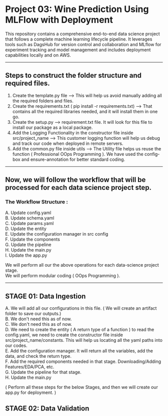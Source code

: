 # Project 03: Wine Prediction Using MLFlow with Deployment

This repository contains a comprehensive end-to-end data science project that follows a complete machine learning lifecycle pipeline. It leverages tools such as DagsHub for version control and collaboration and MLflow for experiment tracking and model management and includes deployment capabilities locally and on AWS.

------------------------------------------------------------------------------------------------------------
## Steps to construct the folder structure and required files.

1. Create the template.py file --> This will help us avoid manually adding all the required folders and files.
2. Create the requirements.txt ( pip install -r requirements.txt) --> That contains all the required libraries needed, and it will install them in one go.
3. Create the setup.py --> requirement.txt file. It will look for this file to install our package as a local package.
4. Add the Logging Functionality in the constructor file inside src/project_name --> This customer logging function will help us debug and track our code when deployed in remote servers.
5. Add the common.py file inside utils --> The Utility file helps us reuse the function ( Professional OOps Programming ). We have used the config-box and ensure-annotation for better standard coding.

------------------------------------------------------------------------------------------------------------

## Now, we will follow the workflow that will be processed for each data science project step.

### The Workflow Structure :
A.  Update config.yaml  
B.  Update schema.yaml  
C.  Update params.yaml  
D.  Update the entity  
E.  Update the configuration manager in src config  
F.  Update the components  
G.  Update the pipeline  
H.  Update the main.py  
I.  Update the app.py  

We will perform all our the above operations for each data-science project stage.  
We will perform modular coding ( OOps Programming ).

------------------------------------------------------------------------------------------------------------

## STAGE 01: Data Ingestion 

A. We will add all our configurations in this file. ( We will create an artifact folder to save our outputs.)  
B. We don't need this as of now.  
C. We don't need this as of now.  
D. We need to create the entity ( A return type of a function ) to read the config.yaml, we need to create the constructor file inside src/project_name/constants. This will help us locating all the yaml paths into our codes.  
E. Add the configuration manager. It will return all the variables, add the data, and check the return type.  
F. Add the required components needed in that stage. Downloading/Adding Features/EDA/PCA, etc.  
G. Update the pipeline for that stage.  
H. Update the main.py

( Perform all these steps for the below Stages, and then we will create our app.py for deployment. )

## STAGE 02: Data Validation































